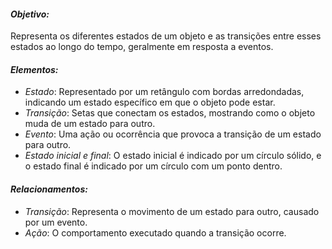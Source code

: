 
#### *Objetivo:*
Representa os diferentes estados de um objeto e as transições entre esses estados ao longo do tempo, geralmente em resposta a eventos.

#### *Elementos:*
- *Estado*: Representado por um retângulo com bordas arredondadas, indicando um estado específico em que o objeto pode estar.
- *Transição*: Setas que conectam os estados, mostrando como o objeto muda de um estado para outro.
- *Evento*: Uma ação ou ocorrência que provoca a transição de um estado para outro.
- *Estado inicial e final*: O estado inicial é indicado por um círculo sólido, e o estado final é indicado por um círculo com um ponto dentro.

#### *Relacionamentos:*
- *Transição*: Representa o movimento de um estado para outro, causado por um evento.
- *Ação*: O comportamento executado quando a transição ocorre.
